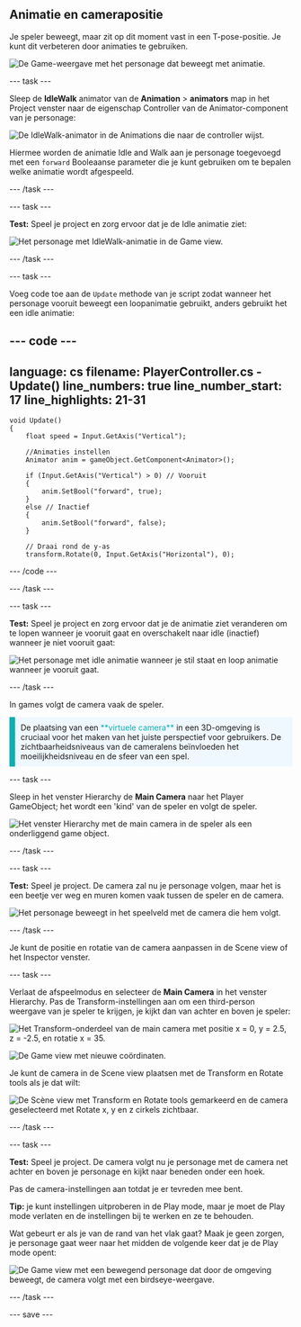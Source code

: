 ## Animatie en camerapositie

Je speler beweegt, maar zit op dit moment vast in een T-pose-positie. Je kunt dit verbeteren door animaties te gebruiken.

![De Game-weergave met het personage dat beweegt met animatie.](images/animated-char.gif)

--- task ---

Sleep de **IdleWalk** animator van de **Animation** > **animators** map in het Project venster naar de eigenschap Controller van de Animator-component van je personage:

![De IdleWalk-animator in de Animations die naar de controller wijst.](images/move_idlewalk.png)

Hiermee worden de animatie Idle and Walk aan je personage toegevoegd met een `forward` Booleaanse parameter die je kunt gebruiken om te bepalen welke animatie wordt afgespeeld.

--- /task ---

--- task ---

**Test:** Speel je project en zorg ervoor dat je de Idle animatie ziet:

![Het personage met IdleWalk-animatie in de Game view.](images/idlewalk-animation.gif)

--- /task ---

--- task ---

Voeg code toe aan de `Update` methode van je script zodat wanneer het personage vooruit beweegt een loopanimatie gebruikt, anders gebruikt het een idle animatie:

--- code ---
---
language: cs
filename: PlayerController.cs - Update()
line_numbers: true
line_number_start: 17
line_highlights: 21-31
---
    void Update()
    {
        float speed = Input.GetAxis("Vertical");

        //Animaties instellen
        Animator anim = gameObject.GetComponent<Animator>();

        if (Input.GetAxis("Vertical") > 0) // Vooruit
        {
            anim.SetBool("forward", true);
        }
        else // Inactief
        {
            anim.SetBool("forward", false);
        }

        // Draai rond de y-as
        transform.Rotate(0, Input.GetAxis("Horizontal"), 0);
--- /code ---

--- /task ---

--- task ---

**Test:** Speel je project en zorg ervoor dat je de animatie ziet veranderen om te lopen wanneer je vooruit gaat en overschakelt naar idle (inactief) wanneer je niet vooruit gaat:

![Het personage met idle animatie wanneer je stil staat en loop animatie wanneer je vooruit gaat.](images/idle-and-walk-animation.gif)

--- /task ---

In games volgt de camera vaak de speler.

<p style="border-left: solid; border-width:10px; border-color: #0faeb0; background-color: aliceblue; padding: 10px;">
De plaatsing van een <span style="color: #0faeb0">**virtuele camera**</span> in een 3D-omgeving is cruciaal voor het maken van het juiste perspectief voor gebruikers. De zichtbaarheidsniveaus van de cameralens beïnvloeden het moeilijkheidsniveau en de sfeer van een spel. 
</p>

--- task ---

Sleep in het venster Hierarchy de **Main Camera** naar het Player GameObject; het wordt een 'kind' van de speler en volgt de speler.

![Het venster Hierarchy met de main camera in de speler als een onderliggend game object.](images/child-camera.png)

--- /task ---

--- task ---

**Test:** Speel je project. De camera zal nu je personage volgen, maar het is een beetje ver weg en muren komen vaak tussen de speler en de camera.

![Het personage beweegt in het speelveld met de camera die hem volgt.](images/camera-follow-player.gif)

--- /task ---

Je kunt de positie en rotatie van de camera aanpassen in de Scene view of het Inspector venster.

--- task ---

Verlaat de afspeelmodus en selecteer de **Main Camera** in het venster Hierarchy. Pas de Transform-instellingen aan om een third-person weergave van je speler te krijgen, je kijkt dan van achter en boven je speler:

![Het Transform-onderdeel van de main camera met positie x = 0, y = 2.5, z = -2.5, en rotatie x = 35.](images/birdseye-transform.png)

![De Game view met nieuwe coördinaten.](images/birdseye-game.png)

Je kunt de camera in de Scene view plaatsen met de Transform en Rotate tools als je dat wilt:

![De Scène view met Transform en Rotate tools gemarkeerd en de camera geselecteerd met Rotate x, y en z cirkels zichtbaar.](images/transform-rotate-scene.png)

--- /task ---

--- task ---

**Test:** Speel je project. De camera volgt nu je personage met de camera net achter en boven je personage en kijkt naar beneden onder een hoek.

Pas de camera-instellingen aan totdat je er tevreden mee bent.

**Tip:** je kunt instellingen uitproberen in de Play mode, maar je moet de Play mode verlaten en de instellingen bij te werken en ze te behouden.

Wat gebeurt er als je van de rand van het vlak gaat? Maak je geen zorgen, je personage gaat weer naar het midden de volgende keer dat je de Play mode opent:

![De Game view met een bewegend personage dat door de omgeving beweegt, de camera volgt met een birdseye-weergave.](images/birdseye-walkthrough.gif)

--- /task ---

--- save ---
